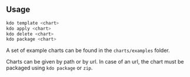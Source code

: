 ## Usage

```bash
kdo template <chart>
kdo apply <chart>
kdo delete <chart>
kdo package <chart>
```

A set of example charts can be found in the `charts/examples` folder.

Charts can be given by path or by url. In case of an url, the chart must be packaged using `kdo package` or `zip`.
